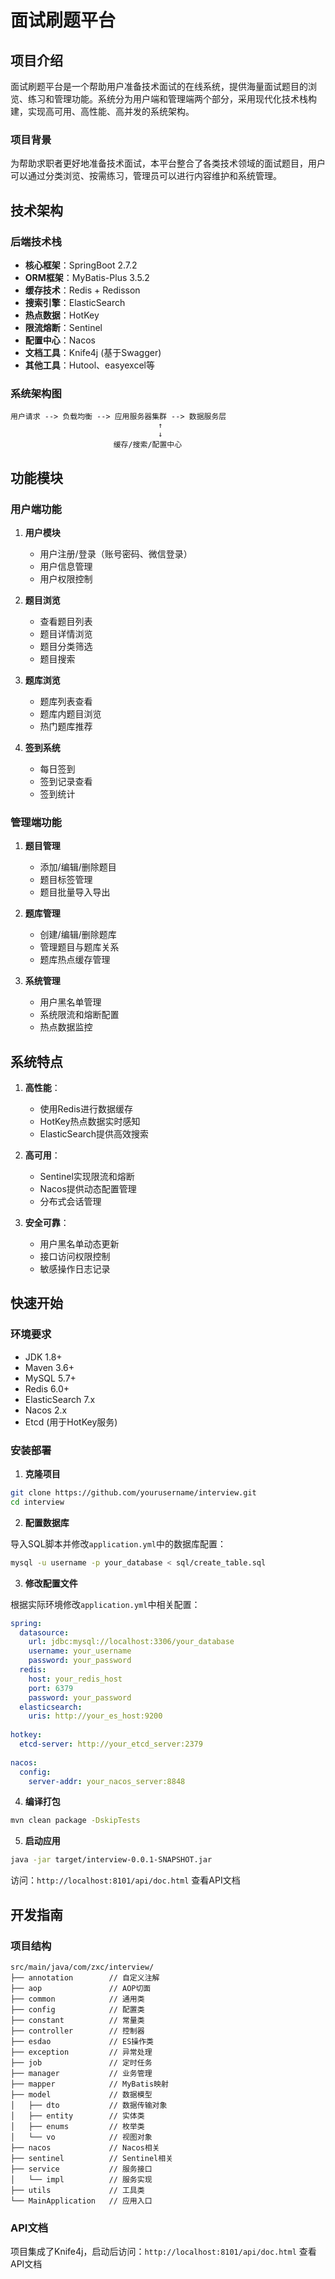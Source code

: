 # 面试刷题平台

## 项目介绍

面试刷题平台是一个帮助用户准备技术面试的在线系统，提供海量面试题目的浏览、练习和管理功能。系统分为用户端和管理端两个部分，采用现代化技术栈构建，实现高可用、高性能、高并发的系统架构。

### 项目背景

为帮助求职者更好地准备技术面试，本平台整合了各类技术领域的面试题目，用户可以通过分类浏览、按需练习，管理员可以进行内容维护和系统管理。

## 技术架构

### 后端技术栈

- **核心框架**：SpringBoot 2.7.2
- **ORM框架**：MyBatis-Plus 3.5.2
- **缓存技术**：Redis + Redisson
- **搜索引擎**：ElasticSearch
- **热点数据**：HotKey
- **限流熔断**：Sentinel
- **配置中心**：Nacos
- **文档工具**：Knife4j (基于Swagger)
- **其他工具**：Hutool、easyexcel等

### 系统架构图

```
用户请求 --> 负载均衡 --> 应用服务器集群 --> 数据服务层
                                 ↑
                                 ↓
                       缓存/搜索/配置中心
```

## 功能模块

### 用户端功能

1. **用户模块**
   - 用户注册/登录（账号密码、微信登录）
   - 用户信息管理
   - 用户权限控制

2. **题目浏览**
   - 查看题目列表
   - 题目详情浏览
   - 题目分类筛选
   - 题目搜索

3. **题库浏览**
   - 题库列表查看
   - 题库内题目浏览
   - 热门题库推荐

4. **签到系统**
   - 每日签到
   - 签到记录查看
   - 签到统计

### 管理端功能

1. **题目管理**
   - 添加/编辑/删除题目
   - 题目标签管理
   - 题目批量导入导出

2. **题库管理**
   - 创建/编辑/删除题库
   - 管理题目与题库关系
   - 题库热点缓存管理

3. **系统管理**
   - 用户黑名单管理
   - 系统限流和熔断配置
   - 热点数据监控

## 系统特点

1. **高性能**：
   - 使用Redis进行数据缓存
   - HotKey热点数据实时感知
   - ElasticSearch提供高效搜索

2. **高可用**：
   - Sentinel实现限流和熔断
   - Nacos提供动态配置管理
   - 分布式会话管理

3. **安全可靠**：
   - 用户黑名单动态更新
   - 接口访问权限控制
   - 敏感操作日志记录

## 快速开始

### 环境要求

- JDK 1.8+
- Maven 3.6+
- MySQL 5.7+
- Redis 6.0+
- ElasticSearch 7.x
- Nacos 2.x
- Etcd (用于HotKey服务)

### 安装部署

1. **克隆项目**

```bash
git clone https://github.com/yourusername/interview.git
cd interview
```

2. **配置数据库**

导入SQL脚本并修改`application.yml`中的数据库配置：

```bash
mysql -u username -p your_database < sql/create_table.sql
```

3. **修改配置文件**

根据实际环境修改`application.yml`中相关配置：

```yaml
spring:
  datasource:
    url: jdbc:mysql://localhost:3306/your_database
    username: your_username
    password: your_password
  redis:
    host: your_redis_host
    port: 6379
    password: your_password
  elasticsearch:
    uris: http://your_es_host:9200
    
hotkey:
  etcd-server: http://your_etcd_server:2379
  
nacos:
  config:
    server-addr: your_nacos_server:8848
```

4. **编译打包**

```bash
mvn clean package -DskipTests
```

5. **启动应用**

```bash
java -jar target/interview-0.0.1-SNAPSHOT.jar
```

访问：`http://localhost:8101/api/doc.html` 查看API文档

## 开发指南

### 项目结构

```
src/main/java/com/zxc/interview/
├── annotation        // 自定义注解
├── aop               // AOP切面
├── common            // 通用类
├── config            // 配置类
├── constant          // 常量类
├── controller        // 控制器
├── esdao             // ES操作类
├── exception         // 异常处理
├── job               // 定时任务
├── manager           // 业务管理
├── mapper            // MyBatis映射
├── model             // 数据模型
│   ├── dto           // 数据传输对象
│   ├── entity        // 实体类
│   ├── enums         // 枚举类
│   └── vo            // 视图对象
├── nacos             // Nacos相关
├── sentinel          // Sentinel相关
├── service           // 服务接口
│   └── impl          // 服务实现
├── utils             // 工具类
└── MainApplication   // 应用入口
```

### API文档

项目集成了Knife4j，启动后访问：`http://localhost:8101/api/doc.html` 查看API文档




